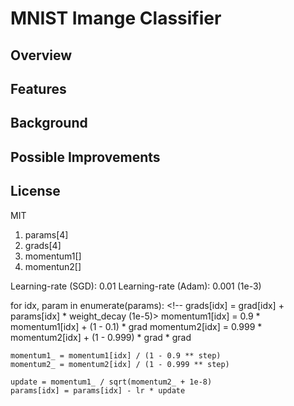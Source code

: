 # MNIST Imange Classifier
## Overview

## Features

## Background

## Possible Improvements

## License
MIT

1. params[4]
2. grads[4]
3. momentum1[]
4. momentun2[]
 
Learning-rate (SGD): 0.01
Learning-rate (Adam): 0.001 (1e-3)

for idx, param in enumerate(params):
    <!-- params[idx] = params[idx] - lr * grads[idx] -->
    <!-- grads[idx] = grad[idx] + params[idx] * weight_decay (1e-5)>
    momentum1[idx] = 0.9 * momentum1[idx] + (1 - 0.1) * grad 
    momentum2[idx] = 0.999 * momentum2[idx] + (1 - 0.999) * grad * grad

    momentum1_ = momentum1[idx] / (1 - 0.9 ** step)
    momentum2_ = momentum2[idx] / (1 - 0.999 ** step)

    update = momentum1_ / sqrt(momentum2_ + 1e-8)
    params[idx] = params[idx] - lr * update